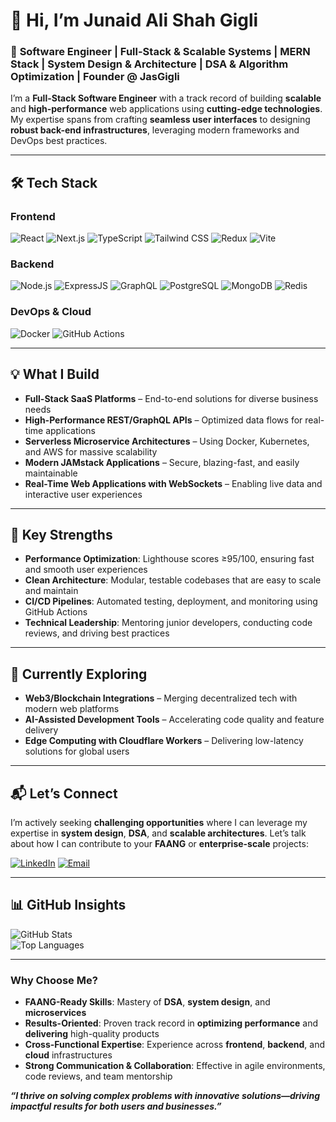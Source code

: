 # 👋 Hi, I’m **Junaid Ali Shah Gigli**  

### 🚀 **Software Engineer** | **Full-Stack & Scalable Systems** | **MERN Stack** | **System Design & Architecture** | **DSA & Algorithm Optimization** | **Founder @ JasGigli**

I’m a **Full-Stack Software Engineer** with a track record of building **scalable** and **high-performance** web applications using **cutting-edge technologies**. My expertise spans from crafting **seamless user interfaces** to designing **robust back-end infrastructures**, leveraging modern frameworks and DevOps best practices.

---

## 🛠️ **Tech Stack**

### **Frontend**
![React](https://img.shields.io/badge/-React-61DAFB?logo=react&logoColor=black)
![Next.js](https://img.shields.io/badge/-Next.js-000000?logo=next.js&logoColor=white)
![TypeScript](https://img.shields.io/badge/-TypeScript-3178C6?logo=typescript&logoColor=white)
![Tailwind CSS](https://img.shields.io/badge/-Tailwind%20CSS-38B2AC?logo=tailwind-css&logoColor=white)
![Redux](https://img.shields.io/badge/-Redux-764ABC?logo=redux&logoColor=white)
![Vite](https://img.shields.io/badge/-Vite-646CFF?logo=vite&logoColor=white)

### **Backend**
![Node.js](https://img.shields.io/badge/-Node.js-339933?logo=node.js&logoColor=white)
![ExpressJS](https://img.shields.io/badge/-ExpressJS-E0234E?logo=nestjs&logoColor=white)
![GraphQL](https://img.shields.io/badge/-GraphQL-E10098?logo=graphql&logoColor=white)
![PostgreSQL](https://img.shields.io/badge/-PostgreSQL-4169E1?logo=postgresql&logoColor=white)
![MongoDB](https://img.shields.io/badge/-MongoDB-47A248?logo=mongodb&logoColor=white)
![Redis](https://img.shields.io/badge/-Redis-DC382D?logo=redis&logoColor=white)

### **DevOps & Cloud**
![Docker](https://img.shields.io/badge/-Docker-2496ED?logo=docker&logoColor=white)
![GitHub Actions](https://img.shields.io/badge/-GitHub%20Actions-2088FF?logo=github-actions&logoColor=white)

---

## 💡 **What I Build**
- **Full-Stack SaaS Platforms** – End-to-end solutions for diverse business needs  
- **High-Performance REST/GraphQL APIs** – Optimized data flows for real-time applications  
- **Serverless Microservice Architectures** – Using Docker, Kubernetes, and AWS for massive scalability  
- **Modern JAMstack Applications** – Secure, blazing-fast, and easily maintainable  
- **Real-Time Web Applications with WebSockets** – Enabling live data and interactive user experiences  

---

## 🌟 **Key Strengths**
- **Performance Optimization**: Lighthouse scores ≥95/100, ensuring fast and smooth user experiences  
- **Clean Architecture**: Modular, testable codebases that are easy to scale and maintain  
- **CI/CD Pipelines**: Automated testing, deployment, and monitoring using GitHub Actions  
- **Technical Leadership**: Mentoring junior developers, conducting code reviews, and driving best practices  

---

## 🔭 **Currently Exploring**
- **Web3/Blockchain Integrations** – Merging decentralized tech with modern web platforms  
- **AI-Assisted Development Tools** – Accelerating code quality and feature delivery  
- **Edge Computing with Cloudflare Workers** – Delivering low-latency solutions for global users  

---

## 📬 **Let’s Connect**

I’m actively seeking **challenging opportunities** where I can leverage my expertise in **system design**, **DSA**, and **scalable architectures**. Let’s talk about how I can contribute to your **FAANG** or **enterprise-scale** projects:

[![LinkedIn](https://img.shields.io/badge/LinkedIn-0A66C2?style=for-the-badge&logo=linkedin&logoColor=white)](https://www.linkedin.com/in/jas-giigli-5a6041274/)
[![Email](https://img.shields.io/badge/Email-D14836?style=for-the-badge&logo=gmail&logoColor=white)](mailto:overview.jjj@gmail.com)

---

## 📊 **GitHub Insights**
![GitHub Stats](https://github-readme-stats.vercel.app/api?username=jasgigli&show_icons=true&theme=nightowl)  
![Top Languages](https://github-readme-stats.vercel.app/api/top-langs/?username=jasgigli&layout=compact&theme=nightowl&exclude_repo=old-legacy-project)

---

### **Why Choose Me?**
- **FAANG-Ready Skills**: Mastery of **DSA**, **system design**, and **microservices**  
- **Results-Oriented**: Proven track record in **optimizing performance** and **delivering** high-quality products  
- **Cross-Functional Expertise**: Experience across **frontend**, **backend**, and **cloud** infrastructures  
- **Strong Communication & Collaboration**: Effective in agile environments, code reviews, and team mentorship  

**_“I thrive on solving complex problems with innovative solutions—driving impactful results for both users and businesses.”_**


